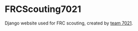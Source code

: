 # FRCScouting7021

Django website used for FRC scouting, created by [team 7021](https://tcrobotics.tech).